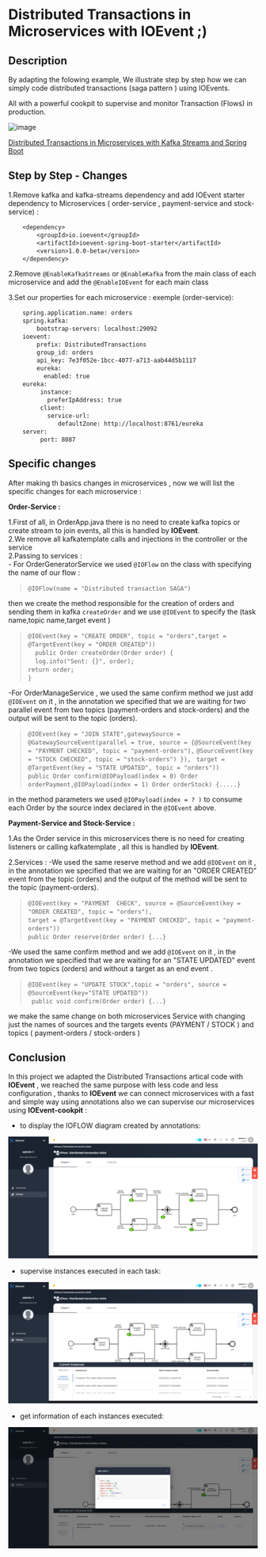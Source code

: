 # Distributed Transactions in Microservices with IOEvent ;)

## Description
By adapting the folowing example, We illustrate step by step how we can simply code distributed transactions (saga pattern ) using IOEvents.

All with a powerful cookpit to supervise and monitor Transaction (Flows) in production.

<img width="1351" alt="image" src="https://user-images.githubusercontent.com/4980226/153960774-f9652ac5-2f0e-40b1-b8ca-891e4ab15929.png">


[Distributed Transactions in Microservices with Kafka Streams and Spring Boot](https://piotrminkowski.com/2022/01/24/distributed-transactions-in-microservices-with-kafka-streams-and-spring-boot/)

## Step by Step - Changes

1.Remove kafka and kafka-streams dependency and add IOEvent starter dependency to Microservices ( order-service , payment-service and stock-service)   : 

		<dependency>
			<groupId>io.ioevent</groupId>
			<artifactId>ioevent-spring-boot-starter</artifactId>
			<version>1.0.0-beta</version>
		</dependency>
		 
		
2.Remove `@EnableKafkaStreams` or `@EnableKafka` from the main class of each microservice and add the `@EnableIOEvent` for each main class 

3.Set our properties for each microservice :
	exemple (order-service):
	

		spring.application.name: orders
		spring.kafka:
			bootstrap-servers: localhost:29092
		ioevent:
 		  	prefix: DistributedTransactions
   			group_id: orders
 		    api_key: 7e3f052e-1bcc-4077-a713-aab44d5b1117
    		eureka:
    		  enabled: true
		eureka:
 			 instance:
 			   preferIpAddress: true
 			 client:
  			   service-url:
  				  defaultZone: http://localhost:8761/eureka
		server:
 			 port: 8087



## Specific changes

After making th basics changes in microservices , now we will list the specific changes for each microservice : 

**Order-Service :**

1.First of all, in OrderApp.java there is no need to create kafka topics or create stream to join events, all this is handled by **IOEvent**.  <br />
2.We remove all kafkatemplate calls and injections in the controller or the service  
2.Passing to services : <br /> - For OrderGeneratorService we used `@IOFlow` on the class  with specifying the name of our flow  :  <br />


>`@IOFlow(name = "Distributed transaction SAGA")`

then we create the method responsible for the creation of orders and sending them in kafka `createOrder` and we use `@IOEvent` to specify the (task name,topic name,target event )   <br />

>`@IOEvent(key = "CREATE ORDER", topic = "orders",target = @TargetEvent(key = "ORDER CREATED"))` <br />
>`	public Order createOrder(Order order) {` <br />
>`	log.info("Sent: {}", order);` <br />
>`return order;` <br />
>`}`

-For OrderManageService , we used the same confirm method we just add `@IOEvent` on it , in the annotation we specified that we are waiting for two parallel event from two topics (payment-orders and stock-orders) and the output will be sent to the topic (orders).


>`@IOEvent(key = "JOIN STATE",gatewaySource = @GatewaySourceEvent(parallel = true, source = {@SourceEvent(key = "PAYMENT CHECKED", topic = "payment-orders"),` 
				`@SourceEvent(key = "STOCK CHECKED", topic = "stock-orders") }), `
			`target = @TargetEvent(key = "STATE UPDATED", topic = "orders"))` <br />
	   `public Order confirm(@IOPayload(index = 0) Order orderPayment,@IOPayload(index = 1) Order orderStock) {.....}`
	   
in the method parameters we used `@IOPayload(index = ? )` to consume each Order by the source index declared in the  `@IOEvent` above.
   
	   
**Payment-Service and Stock-Service :**


1.As the Order service in this microservices there is no need for creating listeners or calling kafkatemplate  ,  all this is handled by **IOEvent**.

2.Services :
-We used the same reserve method and we add `@IOEvent` on it , in the annotation we specified that we are waiting for an "ORDER CREATED" event from the topic (orders) and the output of the method will be sent to the topic (payment-orders).

>`@IOEvent(key = "PAYMENT  CHECK", source = @SourceEvent(key = "ORDER CREATED", topic = "orders"),` <br />
`target = @TargetEvent(key = "PAYMENT CHECKED", topic = "payment-orders"))` <br />
	`public Order reserve(Order order) {...}`
	

-We used the same confirm method and we add `@IOEvent` on it , in the annotation we specified that we are waiting for an "STATE UPDATED" event from two topics (orders) and without a target as an end event .

>`@IOEvent(key = "UPDATE STOCK",topic = "orders", source = @SourceEvent(key="STATE UPDATED"))`<br />
   ` public void confirm(Order order) {...}` 


we make the same change on both microservices Service with changing just the names of sources and the targets events (PAYMENT / STOCK ) and topics ( payment-orders / stock-orders )


## Conclusion

In this project we adapted the Distributed Transactions artical code with **IOEvent** , we reached the same purpose with less code and less configuration , thanks to **IOEvent** we can connect microservices with a fast and simple way using annotations also we can supervise our microservices using **IOEvent-cookpit** :

- to display the IOFLOW diagram created by annotations:

![image](https://raw.githubusercontent.com/codeoncesoftware/sample-spring-kafka-microservices/IOEvent-version/img/run%202.PNG)

- supervise instances executed in each task:

![image](https://raw.githubusercontent.com/codeoncesoftware/sample-spring-kafka-microservices/IOEvent-version/img/view%20Property%20(instances).PNG)
 
- get information of each instances executed:

![image](https://raw.githubusercontent.com/codeoncesoftware/sample-spring-kafka-microservices/IOEvent-version/img/view%20Property%20(Advanced%20instances%20Info).PNG)

